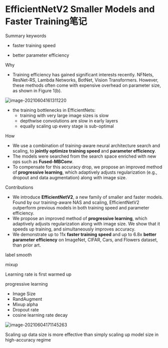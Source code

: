 # EfficientNetV2 Smaller Models and Faster Training笔记



Summary keywords

+ faster training speed

+ better parameter efficiency

Why

+ Training efficiency has gained significant interests recently.  NFNets, ResNet-RS, Lambda Networks, BotNet, Vision Transformers. However, these methods often come with expensive overhead on parameter size, as shown in Figure 1(b).  



![image-20210604161311220](C:\Users\86138\AppData\Roaming\Typora\typora-user-images\image-20210604161311220.png)  



+ the training bottlenecks in EfficientNets:
  + training with very large image sizes is slow
  + depthwise convolutions are slow in early layers
  + equally scaling up every stage is sub-optimal

How

+ We use a combination of training-aware neural architecture search and scaling, to **jointly optimize training speed** and **parameter efficiency**.
+ The models were searched from the search space enriched with new ops such as **Fused-MBConv**.
+ To compensate for this accuracy drop, we propose an improved method of **progressive learning**, which adaptively adjusts regularization (e.g., dropout and data augmentation) along with image size.

Contributions

+ We introduce **EfficientNetV2**, a new family of smaller and faster models. Found by our training-aware NAS and scaling, EfficientNetV2 outperform previous models in both training speed and parameter efficiency.
+ We propose an improved method of **progressive learning**, which adaptively adjusts regularization along with image size. We show that it speeds up training, and simultaneously improves accuracy.
+ We demonstrate up to 11x **faster training speed** and up to 6.8x **better parameter efficiency** on ImageNet, CIFAR, Cars, and Flowers dataset, than prior art.



label smooth

mixup

Learning rate is first warmed up





progressive learning

+ Image Size
+ RandAugment
+ Mixup alpha
+ Dropout rate
+ cosine learning rate decay



![image-20210604171145263](C:\Users\86138\AppData\Roaming\Typora\typora-user-images\image-20210604171145263.png)  





Scaling up data size is more effective than simply scaling up model size in high-accuracy regime